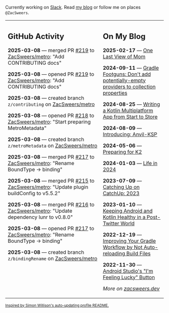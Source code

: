 Currently working on [Slack](https://slack.com/). Read [my blog](https://zacsweers.dev/) or follow me on places `@ZacSweers`.

<table><tr><td valign="top" width="60%">

## GitHub Activity
<!-- githubActivity starts -->
**2025-03-08** — merged PR [#219](https://github.com/ZacSweers/metro/pull/219) to [ZacSweers/metro](https://github.com/ZacSweers/metro): "Add CONTRIBUTING docs"

**2025-03-08** — opened PR [#219](https://github.com/ZacSweers/metro/pull/219) to [ZacSweers/metro](https://github.com/ZacSweers/metro): "Add CONTRIBUTING docs"

**2025-03-08** — created branch `z/contributing` on [ZacSweers/metro](https://github.com/ZacSweers/metro)

**2025-03-08** — opened PR [#218](https://github.com/ZacSweers/metro/pull/218) to [ZacSweers/metro](https://github.com/ZacSweers/metro): "Start preparing MetroMetadata"

**2025-03-08** — created branch `z/metroMetadata` on [ZacSweers/metro](https://github.com/ZacSweers/metro)

**2025-03-08** — merged PR [#217](https://github.com/ZacSweers/metro/pull/217) to [ZacSweers/metro](https://github.com/ZacSweers/metro): "Rename BoundType -> binding"

**2025-03-08** — merged PR [#215](https://github.com/ZacSweers/metro/pull/215) to [ZacSweers/metro](https://github.com/ZacSweers/metro): "Update plugin buildConfig to v5.5.2"

**2025-03-08** — merged PR [#216](https://github.com/ZacSweers/metro/pull/216) to [ZacSweers/metro](https://github.com/ZacSweers/metro): "Update dependency lunr to v0.8.0"

**2025-03-08** — opened PR [#217](https://github.com/ZacSweers/metro/pull/217) to [ZacSweers/metro](https://github.com/ZacSweers/metro): "Rename BoundType -> binding"

**2025-03-08** — created branch `z/bindingRename` on [ZacSweers/metro](https://github.com/ZacSweers/metro)
<!-- githubActivity ends -->
</td><td valign="top" width="40%">

## On My Blog
<!-- blog starts -->
**2025-02-17** — [One Last View of Mom](https://www.zacsweers.dev/one-last-view-of-mom/)

**2024-09-11** — [Gradle Footguns: Don't add potentially-empty providers to collection properties](https://www.zacsweers.dev/gradle-footgun-adding-empty-providers-to-collection-properties/)

**2024-08-25** — [Writing a Kotlin Multiplatform App from Start to Store](https://www.zacsweers.dev/writing-a-kotlin-multiplatform-app-from-start-to-store/)

**2024-08-09** — [Introducing: Anvil-KSP](https://www.zacsweers.dev/introducing-anvil-ksp/)

**2024-05-06** — [Preparing for K2](https://www.zacsweers.dev/preparing-for-k2/)

**2024-01-03** — [Life in 2024](https://www.zacsweers.dev/life-in-2024/)

**2023-07-09** — [Catching Up on CatchUp: 2023](https://www.zacsweers.dev/catching-up-on-catchup-2023/)

**2023-01-10** — [Keeping Android and Kotlin Healthy in a Post-Twitter World](https://www.zacsweers.dev/keeping-android-healthy/)

**2022-12-19** — [Improving Your Gradle Workflow by Not Auto-reloading Build Files](https://www.zacsweers.dev/improving-your-workflow-by-not-auto-reloading-build-files/)

**2022-11-30** — [Android Studio's "I'm Feeling Lucky" Button](https://www.zacsweers.dev/android-studios-im-feeling-lucky-button/)
<!-- blog ends -->
_More on [zacsweers.dev](https://zacsweers.dev/)_
</td></tr></table>

<sub><a href="https://simonwillison.net/2020/Jul/10/self-updating-profile-readme/">Inspired by Simon Willison's auto-updating profile README.</a></sub>